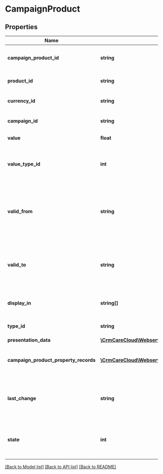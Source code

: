 # CampaignProduct

## Properties
Name | Type | Description | Notes
------------ | ------------- | ------------- | -------------
**campaign_product_id** | **string** | The unique ID of the campaign product. | [optional] 
**product_id** | **string** | The unique ID of the product. | 
**currency_id** | **string** | The unique ID of the currency. | 
**campaign_id** | **string** | The unique ID of the campaign. | 
**value** | **float** | Value of the product. | 
**value_type_id** | **int** | Type of value (1 - percentage discount value, 2 - final price). | 
**valid_from** | **string** | Validity of the campaign product from the date. *(YYYY-MM-DD HH:MM:SS)* | 
**valid_to** | **string** | Validity of the campaign product to the date. *(YYYY-MM-DD HH:MM:SS)* | 
**display_in** | **string[]** | List of possible display places. | [optional] 
**type_id** | **string** | Type of a campaign product. | 
**presentation_data** | [**\CrmCareCloud\Webservice\RestApi\Client\Model\CampaignPresentationData**](CampaignPresentationData.md) |  | 
**campaign_product_property_records** | [**\CrmCareCloud\Webservice\RestApi\Client\Model\PropertyRecord[]**](PropertyRecord.md) | List of campaign product property records. | [optional] 
**last_change** | **string** | Date and time of the last change. *(YYYY-MM-DD HH:MM:SS)* | [optional] 
**state** | **int** | State of the card. *Possible values are: 0 - blocked / 1 - active* | [optional] 

[[Back to Model list]](../../README.md#documentation-for-models) [[Back to API list]](../../README.md#documentation-for-api-endpoints) [[Back to README]](../../README.md)

